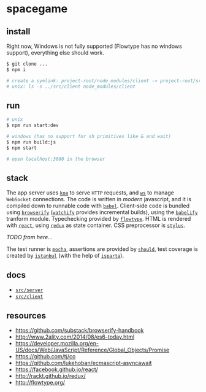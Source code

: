 # spacegame

## install

Right now, Windows is not fully supported (Flowtype has no windows support), everything else should work.

```sh
$ git clone ...
$ npm i

# create a symlink: project-root/node_modules/client -> project-root/src/client
# unix: ls -s ../src/client node_modules/client
```

## run

```sh
# unix
$ npm run start:dev

# windows (has no support for sh primitives like & and wait)
$ npm run build:js
$ npm start

# open localhost:3000 in the browser
```

## stack

The app server uses [`koa`](http://koajs.com/) to serve `HTTP` requests,
and [`ws`](https://www.npmjs.com/package/ws) to manage `WebSocket` connections.
The code is written in *modern* javascript, and it is compiled down to runnable
code with [`babel`](http://babeljs.io/). Client-side code is bundled using [`browserify`](http://browserify.org/) ([`watchify`](https://www.npmjs.com/package/watchify) provides incremental builds), using the [`babelify`](https://github.com/babel/babelify) tranform module. Typechecking provided by [`flowtype`](http://flowtype.org).
HTML is rendered with [`react`](https://facebook.github.io/react/), using [`redux`](http://rackt.github.io/redux/) as state container.
CSS preprocessor is [`stylus`](https://learnboost.github.io/stylus/).

*TODO from here...*

The test runner is [`mocha`](https://mochajs.org/), assertions are provided by [`should`](https://shouldjs.github.io/), test coverage is created by [`istanbul`](https://gotwarlost.github.io/istanbul/) (with the help of [`isparta`](https://github.com/douglasduteil/isparta)).

## docs

- [`src/server`](src/server)
- [`src/client`](src/client)

## resources

- https://github.com/substack/browserify-handbook
- http://www.2ality.com/2014/08/es6-today.html
- https://developer.mozilla.org/en-US/docs/Web/JavaScript/Reference/Global_Objects/Promise
- https://github.com/tj/co
- https://github.com/lukehoban/ecmascript-asyncawait
- https://facebook.github.io/react/
- http://rackt.github.io/redux/
- http://flowtype.org/
